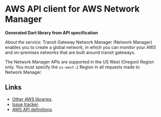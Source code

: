 # AWS API client for AWS Network Manager

**Generated Dart library from API specification**

*About the service:*
Transit Gateway Network Manager (Network Manager) enables you to create a
global network, in which you can monitor your AWS and on-premises networks
that are built around transit gateways.

The Network Manager APIs are supported in the US West (Oregon) Region only.
You must specify the <code>us-west-2</code> Region in all requests made to
Network Manager.

## Links

- [Other AWS libraries](https://github.com/agilord/aws_client/tree/master/generated).
- [Issue tracker](https://github.com/agilord/aws_client/issues).
- [AWS API definitions](https://github.com/aws/aws-sdk-js/tree/master/apis).
